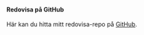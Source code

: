 #### Redovisa på GitHub

Här kan du hitta mitt redovisa-repo på [GitHub](https://github.com/nataliefrick/designcourse).
